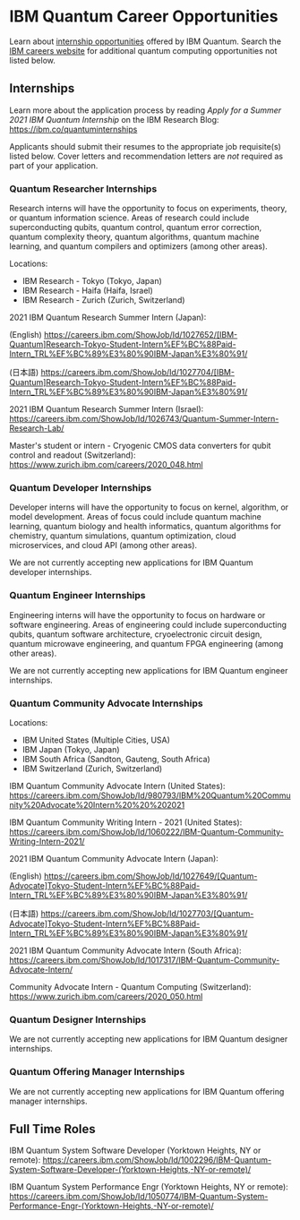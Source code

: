 # IBM Quantum Career Opportunities

Learn about [internship opportunities](https://www.ibm.com/quantum-computing/internship/) offered by IBM Quantum. Search the [IBM careers website](http://ibm.biz/quantum-careers) for additional quantum computing opportunities not listed below.

## Internships

Learn more about the application process by reading *Apply for a Summer 2021 IBM Quantum Internship* on the IBM Research Blog:  
https://ibm.co/quantuminternships

Applicants should submit their resumes to the appropriate job requisite(s) listed below. Cover letters and recommendation letters are _not_ required as part of your application.

### Quantum Researcher Internships

Research interns will have the opportunity to focus on experiments, theory, or quantum information science. Areas of research could include superconducting qubits, quantum control, quantum error correction, quantum complexity theory, quantum algorithms, quantum machine learning, and quantum compilers and optimizers (among other areas).

Locations:

- IBM Research - Tokyo (Tokyo, Japan)
- IBM Research - Haifa (Haifa, Israel)
- IBM Research - Zurich (Zurich, Switzerland)

2021 IBM Quantum Research Summer Intern (Japan):

(English) https://careers.ibm.com/ShowJob/Id/1027652/[IBM-Quantum]Research-Tokyo-Student-Intern%EF%BC%88Paid-Intern_TRL%EF%BC%89%E3%80%90IBM-Japan%E3%80%91/ 

(日本語) https://careers.ibm.com/ShowJob/Id/1027704/[IBM-Quantum]Research-Tokyo-Student-Intern%EF%BC%88Paid-Intern_TRL%EF%BC%89%E3%80%90IBM-Japan%E3%80%91/ 

2021 IBM Quantum Research Summer Intern (Israel):
https://careers.ibm.com/ShowJob/Id/1026743/Quantum-Summer-Intern-Research-Lab/ 

Master's student or intern - Cryogenic CMOS data converters for qubit control and readout (Switzerland):
https://www.zurich.ibm.com/careers/2020_048.html


### Quantum Developer Internships

Developer interns will have the opportunity to focus on kernel, algorithm, or model development. Areas of focus could include quantum machine learning, quantum biology and health informatics, quantum algorithms for chemistry, quantum simulations, quantum optimization, cloud microservices, and cloud API (among other areas).

We are not currently accepting new applications for IBM Quantum developer internships.


### Quantum Engineer Internships

Engineering interns will have the opportunity to focus on hardware or software engineering. Areas of engineering could include superconducting qubits, quantum software architecture, cryoelectronic circuit design, quantum microwave engineering, and quantum FPGA engineering (among other areas).

We are not currently accepting new applications for IBM Quantum engineer internships.


### Quantum Community Advocate Internships

Locations:

- IBM United States (Multiple Cities, USA)
- IBM Japan (Tokyo, Japan)
- IBM South Africa (Sandton, Gauteng, South Africa)
- IBM Switzerland (Zurich, Switzerland)

IBM Quantum Community Advocate Intern (United States):  
https://careers.ibm.com/ShowJob/Id/980793/IBM%20Quantum%20Community%20Advocate%20Intern%20%20%202021

IBM Quantum Community Writing Intern - 2021 (United States):
https://careers.ibm.com/ShowJob/Id/1060222/IBM-Quantum-Community-Writing-Intern-2021/

2021 IBM Quantum Community Advocate Intern (Japan):

(English) https://careers.ibm.com/ShowJob/Id/1027649/[Quantum-Advocate]Tokyo-Student-Intern%EF%BC%88Paid-Intern_TRL%EF%BC%89%E3%80%90IBM-Japan%E3%80%91/ 

(日本語) https://careers.ibm.com/ShowJob/Id/1027703/[Quantum-Advocate]Tokyo-Student-Intern%EF%BC%88Paid-Intern_TRL%EF%BC%89%E3%80%90IBM-Japan%E3%80%91/ 

2021 IBM Quantum Community Advocate Intern (South Africa):
https://careers.ibm.com/ShowJob/Id/1017317/IBM-Quantum-Community-Advocate-Intern/ 

Community Advocate Intern - Quantum Computing (Switzerland):
https://www.zurich.ibm.com/careers/2020_050.html

### Quantum Designer Internships

We are not currently accepting new applications for IBM Quantum designer internships.


### Quantum Offering Manager Internships

We are not currently accepting new applications for IBM Quantum offering manager internships.


## Full Time Roles

IBM Quantum System Software Developer (Yorktown Heights, NY or remote):
https://careers.ibm.com/ShowJob/Id/1002296/IBM-Quantum-System-Software-Developer-(Yorktown-Heights,-NY-or-remote)/

IBM Quantum System Performance Engr (Yorktown Heights, NY or remote):
https://careers.ibm.com/ShowJob/Id/1050774/IBM-Quantum-System-Performance-Engr-(Yorktown-Heights,-NY-or-remote)/

